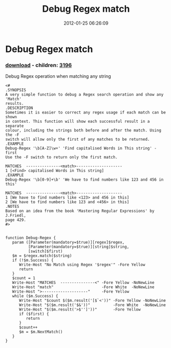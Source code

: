 ﻿---
pid:            3185
poster:         Archdeacon
title:          Debug Regex match
date:           2012-01-25 06:26:09
format:         posh
parent:         0
parent:         0
children:       3196
---

# Debug Regex match

### [download](3185.ps1) - children: [3196](3196.md)

Debug Regex operation when matching any string

```posh
<#
.SYNOPSIS
A very simple function to debug a Regex search operation and show any 'Match' 
results.
.DESCRIPTION
Sometimes it is easier to correct any regex usage if each match can be shown 
in context. This function will show each successful result in a separate 
colour, including the strings both before and after the match. Using the -F
switch will allow only the first of any matches to be returned.
.EXAMPLE
Debug-Regex '\b[A-Z]\w+' 'Find capitalised Words in This string' -first
Use the -F switch to return only the first match.

MATCHES  ---------------<match>--------------------
1 [<Find> capitalised Words in This string]
.EXAMPLE
Debug-Regex '\b[0-9]+\b' 'We have to find numbers like 123 and 456 in this'

MATCHES  ---------------<match>--------------------
1 [We have to find numbers like <123> and 456 in this]
2 [We have to find numbers like 123 and <456> in this]
.NOTES
Based on an idea from the book 'Mastering Regular Expressions' by J.Friedl,
page 429. 
#>


function Debug-Regex {
   param ([Parameter(mandatory=$true)][regex]$regex,
          [Parameter(mandatory=$true)][string]$string,
          [switch]$first)
   $m = $regex.match($string)
   if (!$m.Success) {
      Write-Host "No Match using Regex '$regex'" -Fore Yellow
      return
   }
   $count = 1
   Write-Host "MATCHES  ---------------<" -Fore Yellow -NoNewLine
   Write-Host "match"                     -Fore White  -NoNewLine
   Write-Host ">--------------------"     -Fore Yellow
   while ($m.Success) {
      Write-Host "$count $($m.result('[$`<'))" -Fore Yellow -NoNewLine 
      Write-Host "$($m.result('$&'))"          -Fore White  -NoNewLine 
      Write-Host "$($m.result('>$'']'))"       -Fore Yellow 
      if ($first) {
         return
      }
      $count++
      $m = $m.NextMatch()
   }
}
```
